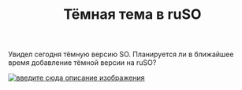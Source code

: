﻿---
title: "Тёмная тема в ruSO"
se.owner.user_id: 275232
se.owner.display_name: "Antonio112009"
se.owner.link: "https://ru.meta.stackoverflow.com/users/275232/antonio112009"
se.link: "https://ru.meta.stackoverflow.com/questions/10282/%d0%a2%d1%91%d0%bc%d0%bd%d0%b0%d1%8f-%d1%82%d0%b5%d0%bc%d0%b0-%d0%b2-ruso"
se.question_id: 10282
se.post_type: question
se.score: 16
---
<p>Увидел сегодня тёмную версию SO. Планируется ли в ближайшее время добавление тёмной версии на ruSO?</p>

<p><a href="https://i.stack.imgur.com/Hi7Bi.png" rel="nofollow noreferrer"><img src="https://i.stack.imgur.com/Hi7Bi.png" alt="введите сюда описание изображения"></a></p>
